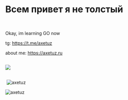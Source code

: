 <h1 align="left">Всем привет я не толстый</h1></br>

<p align="left">Okay, im learning GO now</p>
<p align="left">tg: <a href="https://t.me/axetuz">https://t.me/axetuz</a></p>
<p align="left">about me: <a href="https://axetuz.ru">https://axetuz.ru</a></p>

## 
[![ ](https://skillicons.dev/icons?i=ubuntu,vscode,bash,git,npm,javascript,typescript,tailwind,nuxt,vue,cloudflare,discord,nginx,docker,photoshop,premiere&theme=dark&perline=5)](https://skillicons.dev)
## 

<p>&nbsp;<img align="center" src="https://github-readme-stats.vercel.app/api?username=axetuz&show_icons=true&locale=en" alt="axetuz" /></p>

<p align="left"> <img src="https://komarev.com/ghpvc/?username=axetuz&label=Profile%20views&color=0e75b6&style=flat" alt="axetuz" /> </p>
